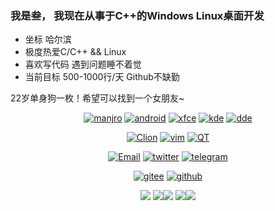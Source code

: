 ### 我是叁， 我现在从事于C++的Windows Linux桌面开发

- 坐标 哈尔滨
- 极度热爱C/C++ && Linux
- 喜欢写代码 遇到问题睡不着觉
- 当前目标 500-1000行/天 Github不缺勤

22岁单身狗一枚！希望可以找到一个女朋友~

<div align="center">
  
[![manjro](https://img.shields.io/badge/OS-Manjro-green?style=flat-square&logo=manjaro)](https://manjaro.org/)
[![android](https://img.shields.io/badge/OS-Android-blue?style=flat-square&logo=android)](https://www.android.com/)
[![xfce](https://img.shields.io/badge/DE-Xfce-blue?style=flat-square&logo=xfce)](https://www.xfce.org/)
[![kde](https://img.shields.io/badge/DE-kde-blue?style=flat-square&logo=kde)](https://kde.org/)
[![dde](https://img.shields.io/badge/DE-DDE-blue?style=flat-square&logo=deepin)](https://www.deepin.org)
  
[![Clion](https://img.shields.io/badge/IDE-Clion-blue?style=flat-square&logo=clion)](https://www.jetbrains.com/zh-cn/clion/)
[![vim](https://img.shields.io/badge/IDE-Vim-blue?style=flat-square&logo=vim)](https://www.vim.org/)
[![QT](https://img.shields.io/badge/IDE-QTCreator-blue?style=flat-square&logo=qt)](https://qt.io/)

[![Email](https://img.shields.io/badge/EMail-liuhuan@dthree.cn-green?style=flat-square&logo=gmail)](mailto:liuhuan@dthree.cn)
[![twitter](https://img.shields.io/badge/Twitter-dthree0125-blue?style=flat-square&logo=twitter)](https://twitter.com/dthree0125)
[![telegram](https://img.shields.io/badge/Telegram-dthree523-blue?style=flat-square&logo=telegram)](https://t.me/dthree523)

[![gitee](https://img.shields.io/badge/Gitee-Lutio0215-red?style=flat-square&logo=gitee)](https://gitee.com/Lutio0215)
[![github](https://img.shields.io/badge/GitHub-DthRee523-black?style=flat-square&logo=github)](https://github.com/DthRee523)

</div>

<div align="center">
  
![](https://github-profile-summary-cards.vercel.app/api/cards/profile-details?username=Dthree523&theme=github_dark)
![](https://github-profile-summary-cards.vercel.app/api/cards/repos-per-language?username=Dthree523&theme=github_dark)![](https://github-profile-summary-cards.vercel.app/api/cards/most-commit-language?username=Dthree523&theme=github_dark)
![](https://github-profile-summary-cards.vercel.app/api/cards/stats?username=Dthree523&theme=github_dark)![](https://github-profile-summary-cards.vercel.app/api/cards/productive-time?username=Dthree523&theme=github_dark)
  
</div>
